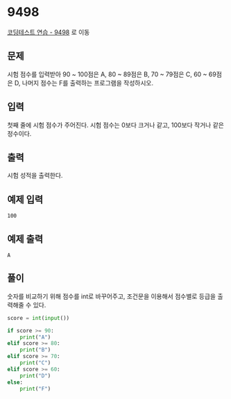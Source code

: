 # 9498

[코딩테스트 연습 - 9498][1] 로 이동

## 문제

시험 점수를 입력받아 90 ~ 100점은 A, 80 ~ 89점은 B, 70 ~ 79점은 C, 60 ~ 69점은 D, 나머지 점수는 F를 출력하는 프로그램을 작성하시오.

## 입력

첫째 줄에 시험 점수가 주어진다. 시험 점수는 0보다 크거나 같고, 100보다 작거나 같은 정수이다.

## 출력

시험 성적을 출력한다.

## 예제 입력

```
100
```

## 예제 출력

```
A
```

## 풀이

숫자를 비교하기 위해 점수를 int로 바꾸어주고,
조건문을 이용해서 점수별로 등급을 출력해줄 수 있다.

```python
score = int(input())

if score >= 90:
    print("A")
elif score >= 80:
    print("B")
elif score >= 70:
    print("C")
elif score >= 60:
    print("D")
else:
    print("F")

```

[1]: https://www.acmicpc.net/problem/9498
